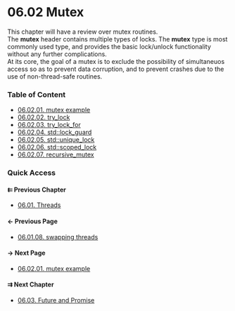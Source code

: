 # 06.02 Mutex

This chapter will have a review over mutex routines.  
The **mutex** header contains multiple types of locks. The **mutex** type is most commonly used type, and provides the basic lock/unlock functionality without any further complications.  
At its core, the goal of a mutex is to exclude the possibility of simultaneuos access so as to prevent data corruption, and to prevent crashes due to the use of non-thread-safe routines.

### Table of Content

* [06.02.01. mutex example](./01.example.md)
* [06.02.02. try_lock](./02.try-lock.md)
* [06.02.03. try_lock_for](./03.try-lock-for.md)
* [06.02.04. std::lock_guard](./04.lock-guard.md)
* [06.02.05. std::unique_lock](./05.unique-lock.md)
* [06.02.06. std::scoped_lock](./06.scoped-lock.md)
* [06.02.07. recursive_mutex](./07.recursive-mutex.md)

### Quick Access

<div class="previous_chapter pagination">

#### &#8647; Previous Chapter

* [06.01. Threads](./../../06.multithreading/01.threads/README.md)
</div>

<div class="previous_page pagination">

#### &#8592; Previous Page

* [06.01.08. swapping threads](./../../06.multithreading/01.threads/08.swap.md)

</div>
<div class="next_page pagination">

#### &#8594; Next Page

* [06.02.01. mutex example](./../../06.multithreading/02.mutex/01.example.md)

</div>
<div class="next_chapter pagination">

#### &#8649; Next Chapter

* [06.03. Future and Promise](./../../06.multithreading/03.future/README.md)

</div>
